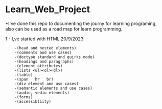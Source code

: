 # Learn_Web_Project
*I've done this repo to documenting the journy for learning programing, also can be used as a road map for learn programming.

1 - I,ve started with HTML               20/9/2023      

        -(head and nested elements)
        -(comments and use cases)
        -(doctype standard and quirks mode)
        -(headings and paragraphs)
        -(element attributes)
        -(lists <ul><ol><dl>)
        -(table)
        -(span   hr   br)
        -(div element and use cases)
        -(semantic elements and use cases)
        -(audio, vedio elements)
        -(forms)
        -(accessibliity)
